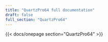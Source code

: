 ```yaml
---
title: "QuartzPro64 full documentation"
draft: false
full_section: "QuartzPro64"
---
```


{{< docs/onepage section="QuartzPro64" >}}
